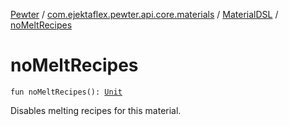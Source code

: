 [Pewter](../../index.md) / [com.ejektaflex.pewter.api.core.materials](../index.md) / [MaterialDSL](index.md) / [noMeltRecipes](./no-melt-recipes.md)

# noMeltRecipes

`fun noMeltRecipes(): `[`Unit`](https://kotlinlang.org/api/latest/jvm/stdlib/kotlin/-unit/index.html)

Disables melting recipes for this material.

